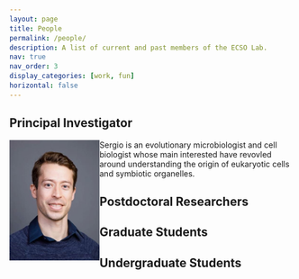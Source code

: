 ```yaml
---
layout: page
title: People
permalink: /people/
description: A list of current and past members of the ECSO Lab.
nav: true
nav_order: 3
display_categories: [work, fun]
horizontal: false
---
```


## Principal Investigator

<img align="left" src="/assets/img/profile_pic.jpg" width="160"> Sergio is an evolutionary microbiologist and cell biologist whose main interested have revovled around understanding the origin of eukaryotic cells and symbiotic organelles.  
  
   
   
   
## Postdoctoral Researchers

## Graduate Students

## Undergraduate Students
